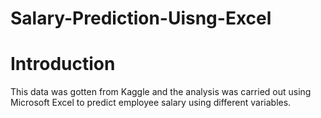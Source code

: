 # Salary-Prediction-Uisng-Excel




# Introduction

This data was gotten from Kaggle and the analysis was carried out using Microsoft Excel to predict employee salary using different variables. 

